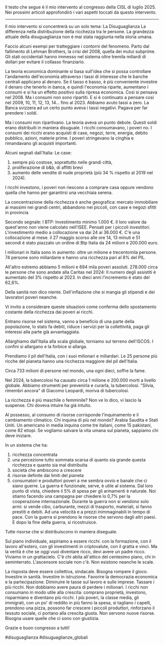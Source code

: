 Il testo che segue è il mio intervento al congresso della CISL di luglio 2025.
Nei prossimi articoli approfondirò i vari aspetti toccati da questo intervento.

---
Il mio intervento si concentrerà su un solo tema:
La Disuguaglianza
La differenza nella distribuzione della ricchezza tra le persone. La grandezza attuale della disuguaglianza non è mai stata raggiunta nella storia umana.

Faccio alcuni esempi per tratteggiare i contorni del fenomeno. 
Parto dal fallimento di Lehman Brothers, la crisi del 2008, quella dei mutui subprime.
Gli stati occidentali hanno immesso nel sistema oltre tremila miliardi di dollari per evitare il collasso finanziario.

La teoria economica dominante si basa sull'idea che si possa controllare l'andamento dell'economia attraverso i tassi di interesse che le banche centrali applicano al denaro.
Se il tasso è basso, è più conveniente investire il denaro che tenerlo in banca, e quindi l'economia riparte, aumentano i consumi e si ha un effetto positivo sulla ripresa economica.
Così si pensava nel 2008. Ma i consumi non sono ripartiti.
E si è continuato a pensare cosi nel 2009, 10, 11, 12, 13, 14... fino al 2023.
Abbiamo avuto tassi a zero. La Banca svizzera ad un certo punto aveva i tassi negativi. Pagava per far prendere i soldi.

Ma i consumi non ripartivano. 
La teoria aveva un punto debole.
Questi soldi erano distribuiti in maniera disuguale.
I ricchi consumavano, i poveri no.
I consumi dei ricchi erano acquisti di case, negozi, terre, energia, debito pubblico, azioni, materie prime.
I poveri stringevano la cinghia e rimandavano gli acquisti importanti.

Alcuni segnali dall'Italia:
Le case: 
1. sempre più costose, soprattutto nelle grandi città, 
2. proliferazione di b&b, di affitti brevi
3. aumento delle vendite di nude proprietà (più 34 % rispetto al 2019 nel 2024). 

I ricchi investono, i poveri non riescono a comprare casa oppure vendono quella che hanno per garantirsi una vecchiaia serena.

La concentrazione della ricchezza è anche geografica: mercato immobiliare ai massimi nei grandi centri, abbandono nei piccoli, con case e negozi sfitti in provincia

Secondo segnale:
I BTP:
Investimento minimo 1.000 €. Il loro valore da quest'anno non viene calcolato nell'ISEE. Pensati per i piccoli investitori.
L'investimento medio a collocazione va dai 24 ai 36.000 €. C'è una collocazione al mese.
il 27 maggio scorso alle ore 14, 13 minuti e 51 secondi è stato piazzato un ordine di Btp Italia da 24 milioni e 200.000 euro. 

I milionari in Italia sono in aumento: oltre un milione e trecentomila persone. 
74 persone sono miliardarie e hanno una ricchezza pari al 8% del PIL.

All'altro estremo abbiamo 5 milioni e 694 mila poveri assoluti.
278.000 circa le persone che sono andate alla Caritas nel 2024: Il numero degli assistiti è aumentato del 3% rispetto al 2023. In dieci anni l’incremento è stato del 62,6%.


Della sanità non dico niente. Dell'inflazione che si mangia gli stipendi e dei lavoratori poveri neanche. 

Vi invito a considerare queste situazioni come conferma dello spostamento costante della ricchezza dai poveri ai ricchi.

Entrano risorse nel sistema, vanno a beneficio di una parte della popolazione, lo stato fa debiti, riduce i servizi per la collettività, paga gli interessi alla parte già avvantaggiata.

Allarghiamo dall'Italia alla scala globale, torniamo sul terreno dell'ISCOS.
I confini si allargano e la forbice si allarga.

Prendiamo il pil dell'Italia, con i suoi milionari e miliardari. Le 25 persone più ricche del pianeta hanno una ricchezza maggiore del pil dell'Italia.

Circa 733 milioni di persone nel mondo, una ogni dieci, soffre la fame.

Nel 2024, la tubercolosi ha causato circa 1 milione e 200.000 morti a livello globale. Abbiamo strumenti per prevenirla e curarla, la tubercolosi.
"Silvia, rimembri ancora" di Giacomo Leopardi, moriva di tubercolosi.

La ricchezza è più maschile o femminile? Non ve lo dico, vi lascio la suspense. Chi doveva intuire ha già intuito.

Al possesso, al consumo di risorse corrisponde l'inquinamento e il cambiamento climatico. Chi inquina di più nel mondo?  Arabia Saudita e Stati Uniti. 
Un americano in media inquina come tre italiani, come 15 pakistani, come 82 etiopi. Se vogliamo salvare la vita umana sul pianeta, sappiamo chi deve iniziare.

In un sistema che ha:
1. ricchezza concentrata
2. una percezione tutto sommata scarsa di quanto sia grande questa ricchezza e quanto sia mal distribuita
3. società che ambiscono a crescere
4. risorse definite dai limiti del pianeta 
5. consumatori e produttori poveri
a me sembra ovvio e banale che ci siano guerre. La guerra è funzionale, serve, è utile al sistema. 
Dal loro punto di vista, chiedere il 5% di spesa per gli armamenti è naturale.
Noi stiamo facendo una campagna per chiedere lo 0,7% per la cooperazione internazionale.
Durante la guerra non si vendono solo armi: si vende cibo, carburante, mezzi di trasporto, materiali, si fanno prestiti e debiti. Ad una velocità e a prezzi inimmaginabili in tempo di pace. Con la guerra si prendono le risorse che servono dagli altri paesi.
E dopo la fine della guerra, si ricostruisce.

Tutte risorse che si distribuiscono in maniera diseguale.


Sul piano individuale, aspiriamo a essere ricchi: con la formazione, con il lavoro all'estero, con gli investimenti in criptovalute, con il gratta e vinci.
Ma la verità è che se oggi vuoi diventare ricco, devi avere un padre ricco.
Viviamo in un grattacielo. C'è chi abita all'attico del centesimo piano, chi in seminterrato. 
L'ascensore sociale non c'è. Non esistono neanche le scale.

La risposta deve essere collettiva, sindacale. Bisogna rompere il gioco.
Investire in sanità.
Investire in istruzione.
Favorire la democrazia economica e la partecipazione.
Diminuire le tasse sul lavoro e sulle imprese.
Tassare i più ricchi. Non dobbiamo avere paura di perdere i milionari. 
I ricchi non consumano in modo utile alla crescita: comprano proprietà, investono, risparmiano e diventano più ricchi.
I più poveri, la classe media, gli immigrati, con un po' di reddito in più fanno la spesa, si tagliano i capelli, prendono una pizza, possono far crescere i piccoli produttori, rinforzano il tessuto sociale, ci portano alla crescita giusta.
Non servono nuove risorse. Bisogna usare quelle che ci sono con giustizia.

Grazie e buon congresso a tutti!


#disuguaglianza 
#disuguaglianze_globali 
